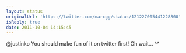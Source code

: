 ```yaml
---
layout: status
originalUrl: 'https://twitter.com/marcgg/status/121227005441228800'
isReply: true
date: 2011-10-04 14:15:45
---
```


@justinko You should make fun of it on twitter first! Oh wait... ^^
